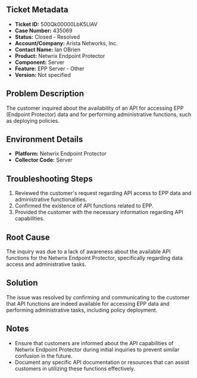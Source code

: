 ## Ticket Metadata
- **Ticket ID:** 500Qk00000LbK5LIAV
- **Case Number:** 435069
- **Status:** Closed - Resolved
- **Account/Company:** Arista Networks, Inc.
- **Contact Name:** Ian OBrien
- **Product:** Netwrix Endpoint Protector
- **Component:** Server
- **Feature:** EPP Server - Other
- **Version:** Not specified

## Problem Description
The customer inquired about the availability of an API for accessing EPP (Endpoint Protector) data and for performing administrative functions, such as deploying policies.

## Environment Details
- **Platform:** Netwrix Endpoint Protector
- **Collector Code:** Server

## Troubleshooting Steps
1. Reviewed the customer's request regarding API access to EPP data and administrative functionalities.
2. Confirmed the existence of API functions related to EPP.
3. Provided the customer with the necessary information regarding API capabilities.

## Root Cause
The inquiry was due to a lack of awareness about the available API functions for the Netwrix Endpoint Protector, specifically regarding data access and administrative tasks.

## Solution
The issue was resolved by confirming and communicating to the customer that API functions are indeed available for accessing EPP data and performing administrative tasks, including policy deployment.

## Notes
- Ensure that customers are informed about the API capabilities of Netwrix Endpoint Protector during initial inquiries to prevent similar confusion in the future.
- Document any specific API documentation or resources that can assist customers in utilizing these functions effectively.